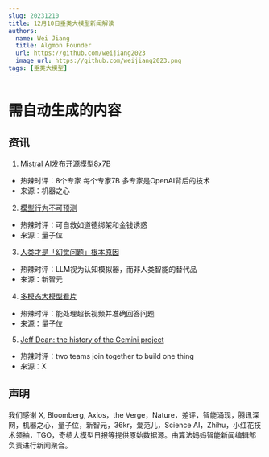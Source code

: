 ```yaml
---
slug: 20231210
title: 12月10日垂类大模型新闻解读
authors:
  name: Wei Jiang
  title: Algmon Founder
  url: https://github.com/weijiang2023
  image_url: https://github.com/weijiang2023.png
tags: [垂类大模型]
---
```


# 需自动生成的内容
## 资讯

1. [Mistral AI发布开源模型8x7B](https://mp.weixin.qq.com/s/NdjsET6DG9BJS1lJHh5u6g)
* 热辣时评：8个专家 每个专家7B 多专家是OpenAI背后的技术
* 来源：机器之心

2. [模型行为不可预测](https://mp.weixin.qq.com/s/wqkj2NcQSowRrrK1kpUdVQ)
* 热辣时评：可自救如道德绑架和金钱诱惑
* 来源：量子位

3. [人类才是「幻觉问题」根本原因](https://mp.weixin.qq.com/s/J3YWEyS3ZFlY0q4IMDHkOw)
* 热辣时评：LLM视为认知模拟器，而非人类智能的替代品
* 来源：新智元

4. [多模态大模型看片](https://mp.weixin.qq.com/s/kKMHhWihqPTepDf04gMxKQ)
* 热辣时评：能处理超长视频并准确回答问题
* 来源：量子位

5. [Jeff Dean: the history of the Gemini project](https://twitter.com/JeffDean/status/1733580264859926941?s=20)
* 热辣时评：two teams join together to build one thing
* 来源：X

## 声明

我们感谢 X, Bloomberg, Axios，the Verge，Nature，差评，智能涌现，腾讯深网，机器之心，量子位，新智元，36kr，爱范儿，Science AI，Zhihu，小红花技术领袖，TGO，奇绩大模型日报等提供原始数据源。由算法妈妈智能新闻编辑部负责进行新闻聚合。